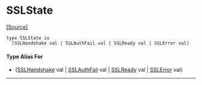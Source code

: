# SSLState
<span class="source-link">[[Source]](src/net_ssl/ssl.md#L17)</span>
```pony
type SSLState is
  (SSLHandshake val | SSLAuthFail val | SSLReady val | SSLError val)
```

#### Type Alias For

* ([SSLHandshake](net_ssl-SSLHandshake.md) val | [SSLAuthFail](net_ssl-SSLAuthFail.md) val | [SSLReady](net_ssl-SSLReady.md) val | [SSLError](net_ssl-SSLError.md) val)

---


